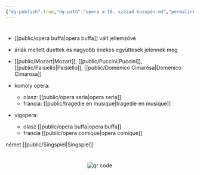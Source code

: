 ```yaml
---
{"dg-publish":true,"dg-path":"opera a 18. század közepén.md","permalink":"/opera-a-18-szazad-koezepen/"}
---
```


#

- [[public/opera buffa\|opera buffa]] vált jellemzővé
- áriák mellett duettek és nagyobb énekes együttesek jelennek meg
- [[public/Mozart\|Mozart]], [[public/Puccini\|Puccini]], [[public/Paisiello\|Paisiello]], [[public/Domenico Cimarosa\|Domenico Cimarosa]]

- komoly opera:
	- olasz: [[public/opera seria\|opera seria]]
	- francia: [[public/tragedie en musique\|tragedie en musique]]

- vígopera:
	- olasz [[public/opera buffa\|opera buffa]]
	- francia [[public/opera comique\|opera comique]]

német [[public/Singspiel\|Singspiel]]





#
<p style="text-align: center;"><img src="https://chart.googleapis.com/chart?cht=qr&chl=https://notes.andrasdenes.com/opera-a-18-szazad-kozepen&chs=180x180&choe=UTF-8&chld=L|2" alt="qr code"></p>

